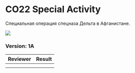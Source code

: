 ﻿# CO22 Special Activity
Специальная операция спецназа Дельта в Афганистане. 

<img src='https://raw.githubusercontent.com/rempopo/CO20_Special_Activity_1A.MCN_Aliabad/main/overview.jpg' />	

### Version: 1A


| Reviewer | Result |
| ------------ | ------------- |
|  |  |
|  |  |

